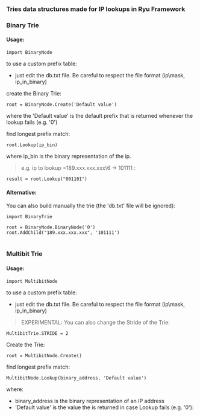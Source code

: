 ### Tries data structures made for IP lookups in Ryu Framework

### Binary Trie

#### Usage:
```
import BinaryNode
```

to use a custom prefix table:
- just edit the db.txt file. Be careful to respect the file format (ip\mask, ip_in_binary)

create the Binary Trie:
```
root = BinaryNode.Create('Default value')
```
where the 'Default value' is the default prefix that is returned whenever the lookup fails (e.g. '0')

find longest prefix match:
```
root.Lookup(ip_bin)
```
where ip_bin is the binary representation of the ip. 
> e.g. ip to lookup =189.xxx.xxx.xxx\6 -> 101111 :
```
result = root.Lookup("001101")
```

#### Alternative:
You can also build manually the trie (the 'db.txt' file will be ignored):
```
import BinaryTrie

root = BinaryNode.BinaryNode('0')
root.AddChild("189.xxx.xxx.xxx", '101111')
```
#

### Multibit Trie
#### Usage:
```
import MultibitNode
```

to use a custom prefix table:
- just edit the db.txt file. Be careful to respect the file format (ip\mask, ip_in_binary)

> EXPERIMENTAL: You can also change the Stride of the Trie:
```
MultibitTrie.STRIDE = 2
```

Create the Trie:
```
root = MultibitNode.Create()
```

find longest prefix match:
```
MultibitNode.Lookup(binary_address, 'Default value')
```
where:
 - binary_address is the binary representation of an IP address 
 - 'Default value' is the value the is returned in case Lookup fails (e.g. '0'):
#
